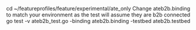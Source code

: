 cd ~/featureprofiles/feature/experimental/ate_only
Change ateb2b.binding to match your environment as the test will assume they are b2b connected
go test -v ateb2b_test.go -binding ateb2b.binding -testbed ateb2b.testbed
